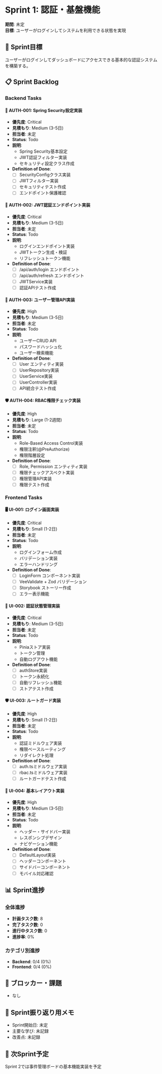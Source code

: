 # Sprint 1: 認証・基盤機能

**期間**: 未定  
**目標**: ユーザーがログインしてシステムを利用できる状態を実現

## 🎯 Sprint目標
ユーザーがログインしてダッシュボードにアクセスできる基本的な認証システムを構築する。

## 📋 Sprint Backlog

### Backend Tasks

#### 🔐 AUTH-001: Spring Security設定実装
- **優先度**: Critical
- **見積もり**: Medium (3-5日)
- **担当者**: 未定
- **Status**: Todo
- **説明**: 
  - Spring Security基本設定
  - JWT認証フィルター実装
  - セキュリティ設定クラス作成
- **Definition of Done**:
  - [ ] SecurityConfigクラス実装
  - [ ] JWTフィルター実装
  - [ ] セキュリティテスト作成
  - [ ] エンドポイント保護確認

#### 🔐 AUTH-002: JWT認証エンドポイント実装
- **優先度**: Critical
- **見積もり**: Medium (3-5日)
- **担当者**: 未定
- **Status**: Todo
- **説明**:
  - ログインエンドポイント実装
  - JWTトークン生成・検証
  - リフレッシュトークン機能
- **Definition of Done**:
  - [ ] /api/auth/login エンドポイント
  - [ ] /api/auth/refresh エンドポイント
  - [ ] JWTService実装
  - [ ] 認証APIテスト作成

#### 👤 AUTH-003: ユーザー管理API実装
- **優先度**: High
- **見積もり**: Medium (3-5日)
- **担当者**: 未定
- **Status**: Todo
- **説明**:
  - ユーザーCRUD API
  - パスワードハッシュ化
  - ユーザー検索機能
- **Definition of Done**:
  - [ ] User エンティティ実装
  - [ ] UserRepository実装
  - [ ] UserService実装
  - [ ] UserController実装
  - [ ] API統合テスト作成

#### 🛡️ AUTH-004: RBAC権限チェック実装
- **優先度**: High
- **見積もり**: Large (1-2週間)
- **担当者**: 未定
- **Status**: Todo
- **説明**:
  - Role-Based Access Control実装
  - 権限注釈(@PreAuthorize)
  - 権限階層設定
- **Definition of Done**:
  - [ ] Role, Permission エンティティ実装
  - [ ] 権限チェックアスペクト実装
  - [ ] 権限管理API実装
  - [ ] 権限テスト作成

### Frontend Tasks

#### 🖥️ UI-001: ログイン画面実装
- **優先度**: Critical
- **見積もり**: Small (1-2日)
- **担当者**: 未定
- **Status**: Todo
- **説明**:
  - ログインフォーム作成
  - バリデーション実装
  - エラーハンドリング
- **Definition of Done**:
  - [ ] LoginForm コンポーネント実装
  - [ ] VeeValidate + Zod バリデーション
  - [ ] Storybook ストーリー作成
  - [ ] エラー表示機能

#### 🏪 UI-002: 認証状態管理実装
- **優先度**: Critical
- **見積もり**: Medium (3-5日)
- **担当者**: 未定
- **Status**: Todo
- **説明**:
  - Piniaストア実装
  - トークン管理
  - 自動ログアウト機能
- **Definition of Done**:
  - [ ] authStore実装
  - [ ] トークン永続化
  - [ ] 自動リフレッシュ機能
  - [ ] ストアテスト作成

#### 🛡️ UI-003: ルートガード実装
- **優先度**: High
- **見積もり**: Small (1-2日)
- **担当者**: 未定
- **Status**: Todo
- **説明**:
  - 認証ミドルウェア実装
  - 権限ベースルーティング
  - リダイレクト処理
- **Definition of Done**:
  - [ ] auth.tsミドルウェア実装
  - [ ] rbac.tsミドルウェア実装
  - [ ] ルートガードテスト作成

#### 🎨 UI-004: 基本レイアウト実装
- **優先度**: High
- **見積もり**: Medium (3-5日)
- **担当者**: 未定
- **Status**: Todo
- **説明**:
  - ヘッダー・サイドバー実装
  - レスポンシブデザイン
  - ナビゲーション機能
- **Definition of Done**:
  - [ ] DefaultLayout実装
  - [ ] ヘッダーコンポーネント
  - [ ] サイドバーコンポーネント
  - [ ] モバイル対応確認

## 📊 Sprint進捗

### 全体進捗
- **計画タスク数**: 8
- **完了タスク数**: 0
- **進行中タスク数**: 0
- **進捗率**: 0%

### カテゴリ別進捗
- **Backend**: 0/4 (0%)
- **Frontend**: 0/4 (0%)

## 🚧 ブロッカー・課題
- なし

## 📝 Sprint振り返り用メモ
- Sprint開始日: 未定
- 主要な学び: 未記録
- 改善点: 未記録

## 📅 次Sprint予定
Sprint 2では事件管理ボードの基本機能実装を予定